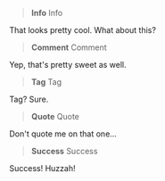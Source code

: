 > **Info** Info

That looks pretty cool. What about this?

> **Comment** Comment

Yep, that's pretty sweet as well.

> **Tag** Tag

Tag? Sure.

> **Quote** Quote

Don't quote me on that one...

> **Success** Success

Success! Huzzah!